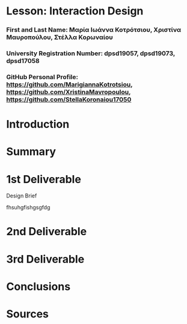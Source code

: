 # Lesson: Interaction Design

### First and Last Name: Μαρία Ιωάννα Κοτρότσιου, Χριστίνα Μαυροπούλου, Στέλλα Κορωναίου
### University Registration Number: dpsd19057, dpsd19073, dpsd17058 
### GitHub Personal Profile: https://github.com/MarigiannaKotrotsiou, https://github.com/XristinaMavropoulou, https://github.com/StellaKoronaiou17050

# Introduction

# Summary


# 1st Deliverable
<p> Design Brief<p>
 <p> fhsuhgfishgsgfdg<p>

# 2nd Deliverable


# 3rd Deliverable 


# Conclusions


# Sources
